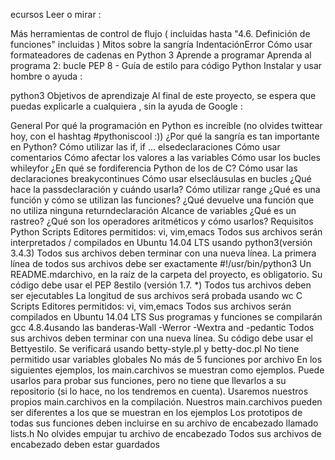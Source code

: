 ecursos
Leer o mirar :

Más herramientas de control de flujo ( incluidas hasta "4.6. Definición de funciones" incluidas )
Mitos sobre la sangría
IndentaciónError
Cómo usar formateadores de cadenas en Python 3
Aprende a programar
Aprenda al programa 2: bucle
PEP 8 - Guía de estilo para código Python
Instalar y usar
hombre o ayuda :

python3
Objetivos de aprendizaje
Al final de este proyecto, se espera que puedas explicarle a cualquiera , sin la ayuda de Google :

General
Por qué la programación en Python es increíble (no olvides twittear hoy, con el hashtag #pythoniscool :))
¿Por qué la sangría es tan importante en Python?
Cómo utilizar las if, if ... elsedeclaraciones
Cómo usar comentarios
Cómo afectar los valores a las variables
Cómo usar los bucles whileyfor
¿En qué se fordiferencia Python de los de C?
Cómo usar las declaraciones breakycontinues
Cómo usar elsecláusulas en bucles
¿Qué hace la passdeclaración y cuándo usarla?
Cómo utilizar range
¿Qué es una función y cómo se utilizan las funciones?
¿Qué devuelve una función que no utiliza ninguna returndeclaración
Alcance de variables
¿Qué es un rastreo?
¿Qué son los operadores aritméticos y cómo usarlos?
Requisitos
Python Scripts
Editores permitidos: vi, vim,emacs
Todos sus archivos serán interpretados / compilados en Ubuntu 14.04 LTS usando python3(versión 3.4.3)
Todos sus archivos deben terminar con una nueva línea.
La primera línea de todos sus archivos debe ser exactamente #!/usr/bin/python3
Un README.mdarchivo, en la raíz de la carpeta del proyecto, es obligatorio.
Su código debe usar el PEP 8estilo (versión 1.7. *)
Todos tus archivos deben ser ejecutables
La longitud de sus archivos será probada usando wc
C Scripts
Editores permitidos: vi, vim,emacs
Todos sus archivos serán compilados en Ubuntu 14.04 LTS
Sus programas y funciones se compilarán gcc 4.8.4usando las banderas-Wall -Werror -Wextra and -pedantic
Todos sus archivos deben terminar con una nueva línea.
Su código debe usar el Bettyestilo. Se verificará usando betty-style.pl y betty-doc.pl
No tiene permitido usar variables globales
No más de 5 funciones por archivo
En los siguientes ejemplos, los main.carchivos se muestran como ejemplos. Puede usarlos para probar sus funciones, pero no tiene que llevarlos a su repositorio (si lo hace, no los tendremos en cuenta). Usaremos nuestros propios main.carchivos en la compilación. Nuestros main.carchivos pueden ser diferentes a los que se muestran en los ejemplos
Los prototipos de todas sus funciones deben incluirse en su archivo de encabezado llamado lists.h
No olvides empujar tu archivo de encabezado
Todos sus archivos de encabezado deben estar guardados
